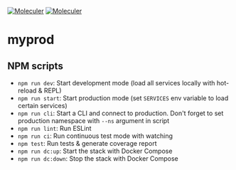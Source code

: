 [![Moleculer](https://badgen.net/badge/Powered%20by/Moleculer/0e83cd)](https://moleculer.services)
[![Moleculer](https://travis-ci.com/yayanbachtiar/moleculer-example.svg?branch=master)](https://moleculer.services)
# myprod

## NPM scripts

- `npm run dev`: Start development mode (load all services locally with hot-reload & REPL)
- `npm run start`: Start production mode (set `SERVICES` env variable to load certain services)
- `npm run cli`: Start a CLI and connect to production. Don't forget to set production namespace with `--ns` argument in script
- `npm run lint`: Run ESLint
- `npm run ci`: Run continuous test mode with watching
- `npm test`: Run tests & generate coverage report
- `npm run dc:up`: Start the stack with Docker Compose
- `npm run dc:down`: Stop the stack with Docker Compose
